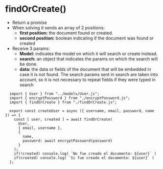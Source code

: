 # findOrCreate()

- Return a promise
- When solving it sends an array of 2 positions:
  - **first position:** the document found or created.
  - **second position:** boolean indicating if the document was found or created
- Receive 3 params:
  - **Model:** indicates the model on which it will search or create instead.
  - **search:** an object that indicates the params on which the search will be done.
  - **data:** the data or fields of the document that will be embedded in case it is not found. The search params sent in search are taken into account, so it is not necessary to repeat fields if they were typed in search

```
  import { User } from "../models/User.js";
  import { encryptPassword } from "./encryptPassword.js";
  import { findOrCreate } from "./findOrCreate.js";

  export const createUser = async ({ username, email, password, name }) => {
    const [ user, created ] = await findOrCreate(
      User,
      { email, username },
      {
        name,
        password: await encryptPassword(password)
      }
    );
    if(!created) console.log( `No fue creado el documento: ${user}` )
    if(created) console.log( `Si fue creado el documento: ${user}` )
  };

```
